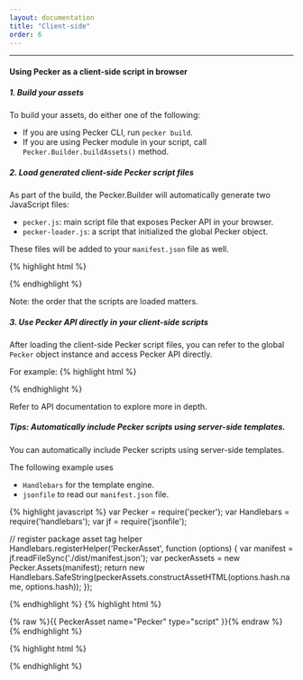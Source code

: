```yaml
---
layout: documentation
title: "Client-side"
order: 6
---
```


----

#### Using Pecker as a client-side script in browser

##### 1. Build your assets

To build your assets, do either one of the following:

* If you are using Pecker CLI, run `pecker build`.
* If you are using Pecker module in your script, call `Pecker.Builder.buildAssets()` method.


##### 2. Load generated client-side Pecker script files

As part of the build, the Pecker.Builder will automatically generate two JavaScript files:

* `pecker.js`: main script file that exposes Pecker API in your browser.
* `pecker-loader.js`: a script that initialized the global Pecker object.

These files will be added to your `manifest.json` file as well.

{% highlight html %}
<!-- assuming that both JS files are in `dist/` path -->
<script src="dist/pecker.js"></script>
<script src="dist/pecker-loader.js"></script>
{% endhighlight %}

Note: the order that the scripts are loaded matters.

##### 3. Use Pecker API directly in your client-side scripts

After loading the client-side Pecker script files, you can refer to the global `Pecker` object instance and
access Pecker API directly.

For example:
{% highlight html %}
<script>
    // display Pecker version
    console.log('Pecker version: ' + Pecker.version);
    // -> "Pecker version: 1.0.0"

    // display `pecker.js` url path
    console.log('pecker.js: ' + Pecker.Assets.getUrl('pecker.js'));
    // -> "pecker.js: dist/pecker.js"
</script>
{% endhighlight %}

Refer to API documentation to explore more in depth.

##### Tips: Automatically include Pecker scripts using server-side templates.

You can automatically include Pecker scripts using server-side templates.

The following example uses

* `Handlebars` for the template engine.
* `jsonfile` to read our `manifest.json` file.

{% highlight javascript %}
var Pecker = require('pecker');
var Handlebars = require('handlebars');
var jf = require('jsonfile');

// register package asset tag helper
Handlebars.registerHelper('PeckerAsset', function (options) {
  var manifest = jf.readFileSync('./dist/manifest.json');
  var peckerAssets = new Pecker.Assets(manifest);
  return new Handlebars.SafeString(peckerAssets.constructAssetHTML(options.hash.name, options.hash));
});

{% endhighlight %}
{% highlight html %}
<html>
<head>
<!-- load scripts from Pecker asset package -->
{% raw %}{{ PeckerAsset name="Pecker" type="script" }}{% endraw %}
</head>

<body>
  <!-- insert body content here -->
</body>
</html>
{% endhighlight %}

{% highlight html %}
<html>
<head>
<!-- load scripts from Pecker asset package -->
<script src="/dist/pecker.js"></script>
<script src="/dist/pecker-loader.js"></script>
</head>

<body>
  <!-- insert body content here -->
</body>
</html>
{% endhighlight %}